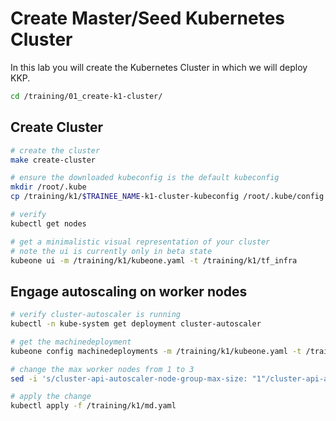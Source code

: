 # Create Master/Seed Kubernetes Cluster

In this lab you will create the Kubernetes Cluster in which we will deploy KKP.

```bash
cd /training/01_create-k1-cluster/
```

## Create Cluster

```bash
# create the cluster
make create-cluster

# ensure the downloaded kubeconfig is the default kubeconfig
mkdir /root/.kube
cp /training/k1/$TRAINEE_NAME-k1-cluster-kubeconfig /root/.kube/config

# verify
kubectl get nodes

# get a minimalistic visual representation of your cluster
# note the ui is currently only in beta state
kubeone ui -m /training/k1/kubeone.yaml -t /training/k1/tf_infra
```

## Engage autoscaling on worker nodes

```bash
# verify cluster-autoscaler is running
kubectl -n kube-system get deployment cluster-autoscaler

# get the machinedeployment
kubeone config machinedeployments -m /training/k1/kubeone.yaml -t /training/k1/tf_infra > /training/k1/md.yaml

# change the max worker nodes from 1 to 3
sed -i 's/cluster-api-autoscaler-node-group-max-size: "1"/cluster-api-autoscaler-node-group-max-size: "3"/g' /training/k1/md.yaml

# apply the change
kubectl apply -f /training/k1/md.yaml
```
